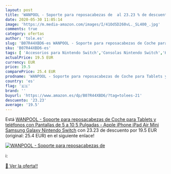 ```yaml
---
layout: post
title: 'WANPOOL - Soporte para reposacabezas de  al 23.23 % de descuento'
date: 2020-05-30 11:05:14
image: 'https://m.media-amazon.com/images/I/41OdSD260vL._SL400_.jpg'
comments: true
category: ofertas
author: 'tole.es'
slug: 'B07R44XBD6-es WANPOOL - Soporte para reposacabezas de Coche para Tablets...'
sku: 'B07R44XBD6-es'
tags: [ 'Accesorios para Nintendo Switch','Consolas Nintendo Switch','Hardware y juegos para Nintendo Switch','Juegos para Nintendo Switch','Mandos para Nintendo Switch','Videojuegos','nintendo', ]
actualPrice: 19.5 EUR
currency: EUR
price: 19.5
comparePrice: 25.4 EUR
prodname: 'WANPOOL - Soporte para reposacabezas de Coche para Tablets y teléfonos con Pantallas de 5 a 10 5 Pulgadas - Apple iPhone iPad Air Mini  Samsung Galaxy  Nintendo Switch'
country: 'es'
flag: '🇪🇸'
brand: ''
buyurl: 'https://www.amazon.es/dp/B07R44XBD6/?tag=tolees-21'
descuento: '23.23'
average: '19.5'
---
```


Está [WANPOOL - Soporte para reposacabezas de Coche para Tablets y teléfonos con Pantallas de 5 a 10 5 Pulgadas - Apple iPhone iPad Air Mini  Samsung Galaxy  Nintendo Switch](https://www.amazon.es/dp/B07R44XBD6/?tag=tolees-21) con 23.23 de descuento por 19.5 EUR (original: 25.4 EUR) en el siguiente enlace!

[![WANPOOL - Soporte para reposacabezas de ](https://m.media-amazon.com/images/I/41OdSD260vL._SL400_.jpg)](https://www.amazon.es/dp/B07R44XBD6/?tag=tolees-21)

ℹ️:


[🛒 Ver la oferta!!](https://www.amazon.es/dp/B07R44XBD6/?tag=tolees-21)
